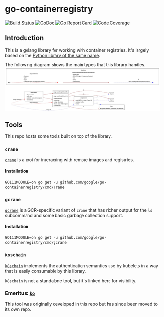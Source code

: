 # go-containerregistry

[![Build Status](https://travis-ci.org/google/go-containerregistry.svg?branch=master)](https://travis-ci.org/google/go-containerregistry)
[![GoDoc](https://godoc.org/github.com/google/go-containerregistry?status.svg)](https://godoc.org/github.com/google/go-containerregistry)
[![Go Report Card](https://goreportcard.com/badge/google/go-containerregistry)](https://goreportcard.com/report/google/go-containerregistry)
[![Code Coverage](https://codecov.io/gh/google/go-containerregistry/branch/master/graph/badge.svg)](https://codecov.io/gh/google/go-containerregistry)


## Introduction

This is a golang library for working with container registries.
It's largely based on the [Python library of the same name](https://github.com/google/containerregistry).

The following diagram shows the main types that this library handles.
![OCI image representation](images/ociimage.jpeg)

## Tools

This repo hosts some tools built on top of the library.

### `crane`

[`crane`](cmd/crane/doc/crane.md) is a tool for interacting with remote images
and registries.

#### Installation

```
GO111MODULE=on go get -u github.com/google/go-containerregistry/cmd/crane
```

### `gcrane`

[`gcrane`](cmd/gcrane/README.md) is a GCR-specific variant of `crane` that has
richer output for the `ls` subcommand and some basic garbage collection support.

#### Installation

```
GO111MODULE=on go get -u github.com/google/go-containerregistry/cmd/gcrane
```

### `k8schain`

[`k8schain`](pkg/authn/k8schain/README.md) implements the authentication
semantics use by kubelets in a way that is easily consumable by this library.

`k8schain` is not a standalone tool, but it's linked here for visibility.

### Emeritus: [`ko`](https://github.com/google/ko)

This tool was originally developed in this repo but has since been moved to its
own repo.
